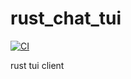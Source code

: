 # rust_chat_tui

[![CI](https://github.com//rust_chat_tui/workflows/CI/badge.svg)](https://github.com//rust_chat_tui/actions)

rust tui client
